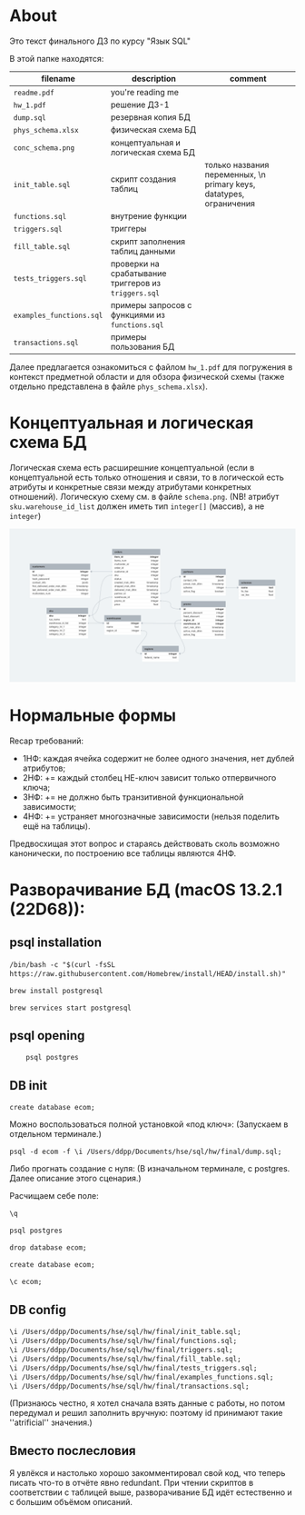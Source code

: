 # About

Это текст финального ДЗ по курсу "Язык SQL"

В этой папке находятся:

|filename|description|comment|
|----|----|----|
|`readme.pdf`|you're reading me||
|`hw_1.pdf`|решение ДЗ-1||
|`dump.sql`|резервная копия БД||
|`phys_schema.xlsx`|физическая схема БД||
|`conc_schema.png`|концептуальная и логическая схема БД||
|`init_table.sql`|скрипт создания таблиц|только названия переменных, \n primary keys, datatypes, ограничения|
|`functions.sql`|внутрение функции||
|`triggers.sql`|триггеры||
|`fill_table.sql`|скрипт заполнения таблиц данными||
|`tests_triggers.sql`|проверки на срабатывание триггеров из `triggers.sql`||
|`examples_functions.sql`|примеры запросов с функциями из `functions.sql`||
|`transactions.sql`|примеры пользования БД||

Далее предлагается ознакомиться с файлом `hw_1.pdf` для погружения в контекст предметной области и для обзора физической схемы (также отдельно представлена в файле `phys_schema.xlsx`).
 
# Концептуальная и логическая схема БД

Логическая схема есть расширешние концептуальной (если в концептуальной есть только отношения и связи, то в логической есть атрибуты и конкретные связи между атрибутами конкретных отношений). 
Логическую схему см. в файле `schema.png`. 
(NB! атрибут `sku.warehouse_id_list` должен иметь тип `integer[]` (массив), а не `integer`)

![conc_schema](https://github.com/polozkovdmitry/sql-final-project-ecommerce/blob/main/conc_schema.png)

# Нормальные формы

Recap требований:
* 1НФ: каждая ячейка содержит не более одного значения, нет дублей атрибутов;
* 2НФ: += каждый столбец НЕ-ключ зависит только отпервичного ключа;
* 3НФ: += не должно быть транзитивной функциональной зависимости;
* 4НФ: += устраняет многозначные зависимости (нельзя поделить ещё на таблицы).

Предвосхищая этот вопрос и стараясь действовать сколь возможно канонически, по построению все таблицы являются 4НФ. 

# Разворачивание БД (macOS 13.2.1 (22D68)): 

## psql installation
```
/bin/bash -c "$(curl -fsSL https://raw.githubusercontent.com/Homebrew/install/HEAD/install.sh)"
```
```
brew install postgresql
```
```
brew services start postgresql
```

## psql opening
```
    psql postgres
```

## DB init
```
create database ecom;
```

Можно воспользоваться полной установкой «под ключ»:
(Запускаем в отдельном терминале.)

```
psql -d ecom -f \i /Users/ddpp/Documents/hse/sql/hw/final/dump.sql;
```
Либо прогнать создание с нуля: 
(В изначальном терминале, с postgres. Далее описание этого сценария.)

Расчищаем себе поле:
```
\q
```
```
psql postgres
```
```
drop database ecom;
```
```
create database ecom;
```
```
\c ecom;
``` 

## DB config

```
\i /Users/ddpp/Documents/hse/sql/hw/final/init_table.sql;
\i /Users/ddpp/Documents/hse/sql/hw/final/functions.sql;
\i /Users/ddpp/Documents/hse/sql/hw/final/triggers.sql;
\i /Users/ddpp/Documents/hse/sql/hw/final/fill_table.sql;
\i /Users/ddpp/Documents/hse/sql/hw/final/tests_triggers.sql;
\i /Users/ddpp/Documents/hse/sql/hw/final/examples_functions.sql;
\i /Users/ddpp/Documents/hse/sql/hw/final/transactions.sql;
```

(Признаюсь честно, я хотел сначала взять данные с работы, но потом передумал и решил заполнить вручную: поэтому id принимают такие ''atrificial'' значения.)

## Вместо послесловия

Я увлёкся и настолько хорошо закомментировал свой код, что теперь писать что-то в отчёте явно redundant. 
При чтении скриптов в соответствии с таблицей выше, разворачивание БД идёт естественно и с большим объёмом описаний.
